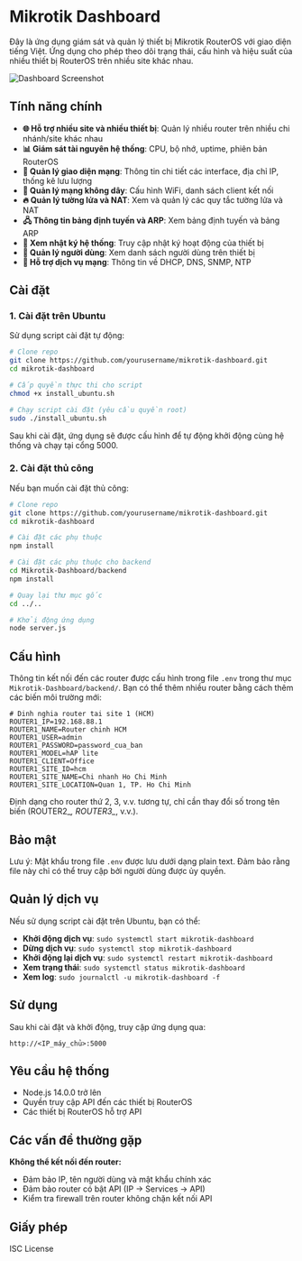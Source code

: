 # Mikrotik Dashboard

Đây là ứng dụng giám sát và quản lý thiết bị Mikrotik RouterOS với giao diện tiếng Việt. Ứng dụng cho phép theo dõi trạng thái, cấu hình và hiệu suất của nhiều thiết bị RouterOS trên nhiều site khác nhau.

![Dashboard Screenshot](attached_assets/image_1742906976088.png)

## Tính năng chính

- **🌐 Hỗ trợ nhiều site và nhiều thiết bị**: Quản lý nhiều router trên nhiều chi nhánh/site khác nhau
- **📊 Giám sát tài nguyên hệ thống**: CPU, bộ nhớ, uptime, phiên bản RouterOS
- **🔌 Quản lý giao diện mạng**: Thông tin chi tiết các interface, địa chỉ IP, thống kê lưu lượng
- **📶 Quản lý mạng không dây**: Cấu hình WiFi, danh sách client kết nối 
- **🔥 Quản lý tường lửa và NAT**: Xem và quản lý các quy tắc tường lửa và NAT
- **🖧 Thông tin bảng định tuyến và ARP**: Xem bảng định tuyến và bảng ARP
- **📝 Xem nhật ký hệ thống**: Truy cập nhật ký hoạt động của thiết bị
- **👥 Quản lý người dùng**: Xem danh sách người dùng trên thiết bị
- **🔧 Hỗ trợ dịch vụ mạng**: Thông tin về DHCP, DNS, SNMP, NTP

## Cài đặt

### 1. Cài đặt trên Ubuntu

Sử dụng script cài đặt tự động:

```bash
# Clone repo 
git clone https://github.com/yourusername/mikrotik-dashboard.git
cd mikrotik-dashboard

# Cấp quyền thực thi cho script
chmod +x install_ubuntu.sh

# Chạy script cài đặt (yêu cầu quyền root)
sudo ./install_ubuntu.sh
```

Sau khi cài đặt, ứng dụng sẽ được cấu hình để tự động khởi động cùng hệ thống và chạy tại cổng 5000.

### 2. Cài đặt thủ công

Nếu bạn muốn cài đặt thủ công:

```bash
# Clone repo
git clone https://github.com/yourusername/mikrotik-dashboard.git
cd mikrotik-dashboard

# Cài đặt các phụ thuộc
npm install

# Cài đặt các phụ thuộc cho backend
cd Mikrotik-Dashboard/backend
npm install

# Quay lại thư mục gốc
cd ../..

# Khởi động ứng dụng
node server.js
```

## Cấu hình

Thông tin kết nối đến các router được cấu hình trong file `.env` trong thư mục `Mikrotik-Dashboard/backend/`. Bạn có thể thêm nhiều router bằng cách thêm các biến môi trường mới:

```
# Dinh nghia router tai site 1 (HCM)
ROUTER1_IP=192.168.88.1
ROUTER1_NAME=Router chinh HCM
ROUTER1_USER=admin  
ROUTER1_PASSWORD=password_cua_ban
ROUTER1_MODEL=hAP lite
ROUTER1_CLIENT=Office
ROUTER1_SITE_ID=hcm
ROUTER1_SITE_NAME=Chi nhanh Ho Chi Minh
ROUTER1_SITE_LOCATION=Quan 1, TP. Ho Chi Minh
```

Định dạng cho router thứ 2, 3, v.v. tương tự, chỉ cần thay đổi số trong tên biến (ROUTER2_*, ROUTER3_*, v.v.).

## Bảo mật

Lưu ý: Mật khẩu trong file `.env` được lưu dưới dạng plain text. Đảm bảo rằng file này chỉ có thể truy cập bởi người dùng được ủy quyền.

## Quản lý dịch vụ

Nếu sử dụng script cài đặt trên Ubuntu, bạn có thể:

- **Khởi động dịch vụ**: `sudo systemctl start mikrotik-dashboard`
- **Dừng dịch vụ**: `sudo systemctl stop mikrotik-dashboard`  
- **Khởi động lại dịch vụ**: `sudo systemctl restart mikrotik-dashboard`
- **Xem trạng thái**: `sudo systemctl status mikrotik-dashboard`
- **Xem log**: `sudo journalctl -u mikrotik-dashboard -f`

## Sử dụng

Sau khi cài đặt và khởi động, truy cập ứng dụng qua:
```
http://<IP_máy_chủ>:5000
```

## Yêu cầu hệ thống

- Node.js 14.0.0 trở lên
- Quyền truy cập API đến các thiết bị RouterOS
- Các thiết bị RouterOS hỗ trợ API

## Các vấn đề thường gặp

**Không thể kết nối đến router:**
- Đảm bảo IP, tên người dùng và mật khẩu chính xác
- Đảm bảo router có bật API (IP → Services → API)
- Kiểm tra firewall trên router không chặn kết nối API

## Giấy phép

ISC License